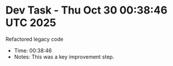 # Dev Task - Thu Oct 30 00:38:46 UTC 2025
Refactored legacy code
- Time: 00:38:46
- Notes: This was a key improvement step.
